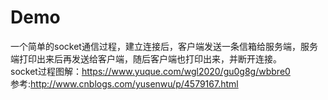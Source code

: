 # Demo  
一个简单的socket通信过程，建立连接后，客户端发送一条信箱给服务端，服务端打印出来后再发送给客户端，随后客户端也打印出来，并断开连接。  
socket过程图解：https://www.yuque.com/wgl2020/gu0g8g/wbbre0  
参考:http://www.cnblogs.com/yusenwu/p/4579167.html
